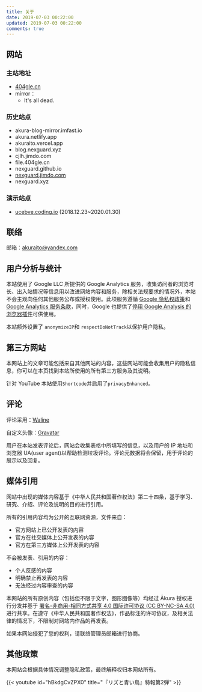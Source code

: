 ```yaml
---
title: 关于
date: 2019-07-03 00:22:00
updated: 2019-07-03 00:22:00
comments: true
---
```


<!--more-->
## 网站

### 主站地址

* [404gle.cn](https://404gle.cn/)
* mirror：
  * It&#39;s all dead.

### 历史站点

* akura-blog-mirror.imfast.io
* akura.netlify.app
* akuraito.vercel.app
* blog.nexguard.xyz
* cjlh.jimdo.com
* file.404gle.cn
* nexguard.github.io
* [nexguard.jimdo.com](https://nexguard.jimdo.com/)
* nexguard.xyz

### 演示站点

* [ucebve.coding.io](https://ucebve.coding.io/) (2018.12.23~2020.01.30)

## 联络

邮箱：[akuraito@yandex.com](mailto:akuraito@yandex.com)

## 用户分析与统计

本站使用了 Google LLC 所提供的 Google Analytics 服务，收集访问者的浏览时长、出入站情况等信息用以改进网站内容和服务，除相关法规要求的情况外，本站不会主观向任何其他服务公布或授权使用。此项服务遵循 [Google 隐私权政策](https://policies.google.com/privacy)和 [Google Analytics 服务条款](https://www.google.com/analytics/terms/cn.html)，同时，Google 也提供了[停用 Google Analysis 的浏览器插件](https://tools.google.com/dlpage/gaoptout)可供使用。

本站额外设置了 `anonymizeIP`和 `respectDoNotTrack`以保护用户隐私。

## 第三方网站

本网站上的文章可能包括来自其他网站的内容，这些网站可能会收集用户的隐私信息，你可以在本页找到本站所使用的所有第三方服务及其说明。

针对 YouTube 本站使用`Shortcode`并启用了`privacyEnhanced`。

## 评论

评论采用：[Waline](https://waline.js.org/)

自定义头像：[Gravatar](https://gravatar.com/)

用户在本站发表评论后，网站会收集表格中所填写的信息，以及用户的 IP 地址和浏览器 UA(user agent)以帮助检测垃圾评论。评论元数据将会保留，用于评论的展示以及回复。

## 媒体引用
网站中出现的媒体内容基于《中华人民共和国著作权法》第二十四条，基于学习、研究、介绍、评论及说明的目的进行引用。

所有的引用内容均为公开的互联网资源，文件来自：

- 官方网站上已公开发表的内容
- 官方在社交媒体上公开发表的内容
- 官方在第三方媒体上公开发表的内容

不会被发表、引用的内容：

- 个人反感的内容
- 明确禁止再发表的内容
- 无法经过内容审查的内容

本网站的所有原创内容（包括但不限于文字，图形图像等）均经过 Ākura 授权进行分发并基于 [署名-非商用-相同方式共享 4.0 国际许可协议 (CC BY-NC-SA 4.0)](https://creativecommons.org/licenses/by-nc-sa/4.0/deed.zh)进行共享。在遵守《中华人民共和国著作权法》，作品标注的许可协议，及相关法律的情况下，不限制对网站内作品的再发表。

如果本网站侵犯了您的权利，请联络管理员邮箱进行协商。

## 其他政策

本网站会根据具体情况调整隐私政策，最终解释权归本网站所有。

{{< youtube id="hBkdgCvZPX0" title="『リズと青い鳥』特報第2弾" >}}